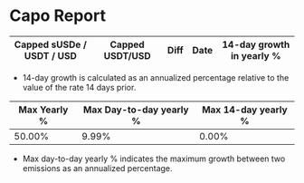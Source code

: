 # Capo Report

| Capped sUSDe / USDT / USD | Capped USDT/USD | Diff | Date | 14-day growth in yearly % |
| --- | --- | --- | --- | --- |


* 14-day growth is calculated as an annualized percentage relative to the value of the rate 14 days prior. 


| Max Yearly % | Max Day-to-day yearly % | Max 14-day yearly % | 
| --- | --- | --- |
| 50.00% | 9.99% | 0.00% | 


* Max day-to-day yearly % indicates the maximum growth between two emissions as an annualized percentage. 
